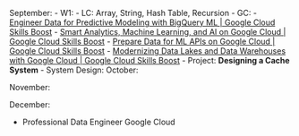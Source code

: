 September:
	- W1: 
		- LC: Array, String, Hash Table, Recursion
		- GC: 
			- [Engineer Data for Predictive Modeling with BigQuery ML | Google Cloud Skills Boost](https://www.cloudskillsboost.google/course_templates/627)
			- [Smart Analytics, Machine Learning, and AI on Google Cloud | Google Cloud Skills Boost](https://www.cloudskillsboost.google/course_templates/55)
			- [Prepare Data for ML APIs on Google Cloud | Google Cloud Skills Boost](https://www.cloudskillsboost.google/course_templates/631)
			- [Modernizing Data Lakes and Data Warehouses with Google Cloud | Google Cloud Skills Boost](https://www.cloudskillsboost.google/paths/16/course_templates/54)
		 - Project: **Designing a Cache System**
		 - System Design: 
October:

November:

December:
- Professional Data Engineer Google Cloud